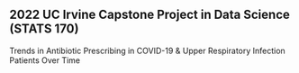 ## 2022 UC Irvine Capstone Project in Data Science (STATS 170)
Trends in Antibiotic Prescribing in COVID-19 &amp; Upper Respiratory Infection Patients Over Time
